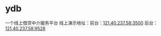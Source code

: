# ydb
一个线上借贷中介服务平台
线上演示地址：前台：[121.40.237.58:3500](121.40.237.58:3500)
             后台：[121.40.237.58:9528](121.40.237.58:9528)
